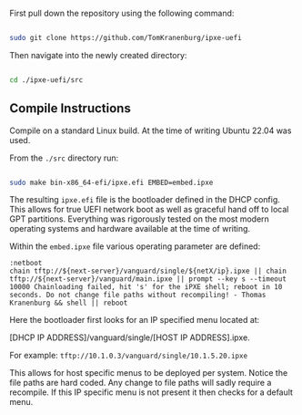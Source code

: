 First pull down the repository using the following command:

```bash

sudo git clone https://github.com/TomKranenburg/ipxe-uefi

```

Then navigate into the newly created directory:

```bash

cd ./ipxe-uefi/src

```

## Compile Instructions

Compile on a standard Linux build. At the time of writing Ubuntu 22.04 was used.

From the ```./src``` directory run:

```bash

sudo make bin-x86_64-efi/ipxe.efi EMBED=embed.ipxe

```

The resulting ```ipxe.efi``` file is the bootloader defined in the DHCP config. This allows for true UEFI network boot as well as graceful hand off to local GPT partitions. Everything was rigorously tested on the most modern operating systems and hardware available at the time of writing.

Within the ```embed.ipxe``` file various operating parameter are defined:

```
:netboot
chain tftp://${next-server}/vanguard/single/${netX/ip}.ipxe || chain tftp://${next-server}/vanguard/main.ipxe || prompt --key s --timeout 10000 Chainloading failed, hit 's' for the iPXE shell; reboot in 10 seconds. Do not change file paths without recompiling! - Thomas Kranenburg && shell || reboot
```

Here the bootloader first looks for an IP specified menu located at: 

[DHCP IP ADDRESS]/vanguard/single/[HOST IP ADDRESS].ipxe. 

For example: ```tftp://10.1.0.3/vanguard/single/10.1.5.20.ipxe```

This allows for host specific menus to be deployed per system. Notice the file paths are hard coded. Any change to file paths will sadly require a recompile.
If this IP specific menu is not present it then checks for a default menu. 

